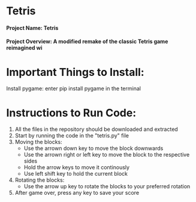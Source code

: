 # Tetris
#### Project Name: Tetris
#### Project Overview: A modified remake of the classic Tetris game reimagined wi

# Important Things to Install:
Install pygame: enter pip install pygame in the terminal

# Instructions to Run Code:
1. All the files in the repository should be downloaded and extracted
2. Start by running the code in the "tetris.py" file
3. Moving the blocks:
   - Use the arrown down key to move the block downwards
   - Use the arrown right or left key to move the block to the respective sides
   - Hold the arrow keys to move it continously
   - Use left shift key to hold the current block
4. Rotating the blocks:
   - Use the arrow up key to rotate the blocks to your preferred rotation
5. After game over, press any key to save your score
